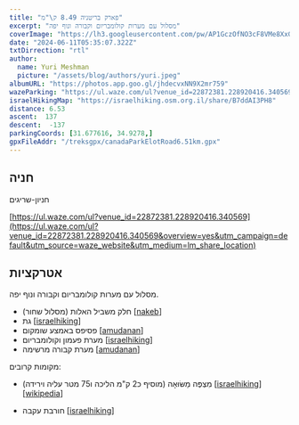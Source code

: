 ```yaml
---
title: "פארק בריטניה 8.49 ק\"מ"
excerpt: "מסלול עם מערות קולומבריום וקבורה ונוף יפה"
coverImage: "https://lh3.googleusercontent.com/pw/AP1GczOfNO3cF8VMe8XxGyaNOjSqac4PGwYvT6J2mXoenhA8TtG9q_5_xtQrD4YXH6lL7m3TACAPwD3GFgipr_GpFgz-cn7umFmrDrdCyLa0ZAPE0XIfwgt9=w1300-h630"
date: "2024-06-11T05:35:07.322Z"
txtDirrection: "rtl"
author:
  name: Yuri Meshman
  picture: "/assets/blog/authors/yuri.jpeg"
albumURL: "https://photos.app.goo.gl/jhdecvxNN9X2mr759"
wazeParking: "https://ul.waze.com/ul?venue_id=22872381.228920416.340569&overview=yes&utm_campaign=default&utm_source=waze_website&utm_medium=lm_share_location"
israelHikingMap: "https://israelhiking.osm.org.il/share/B7ddAI3PH8"
distance: 6.53 
ascent:  137
descent:  -137
parkingCoords: [31.677616, 34.9278,]
gpxFileAddr: "/treksgpx/canadaParkElotRoad6.51km.gpx"
---
```

## חניה
חניון-שריגים

[https://ul.waze.com/ul?venue_id=22872381.228920416.340569](https://ul.waze.com/ul?venue_id=22872381.228920416.340569&overview=yes&utm_campaign=default&utm_source=waze_website&utm_medium=lm_share_location)

## אטרקציות
מסלול עם מערות קולומבריום וקבורה ונוף יפה.
- חלק משביל האלות (מסלול שחור)  \[[nakeb](https://www.nakeb.co.il/hike/472)\]
- גת \[[israelhiking](https://israelhiking.]osm.org.il/poi/OSM/node_4441662091)\]
- פסיפס באמצע שומקום \[[amudanan](https://amudanan.co.il/#!wiki=P42249)\]
- מערת פעמון וקולומבריום \[[israelhiking](https://israelhiking.osm.org.il/poi/OSM/node_7921363785)\]
- מערת קבורה מרשימה \[[amudanan](https://amudanan.co.il/#!wiki=P739052)\]

מקומות קרובים:
- מִצְפֶּה מַשּׂוּאָה (מוסיף כ2 ק"מ הליכה ו75 מטר עליה וירידה)
\[[israelhiking](https://israelhiking.osm.org.il/poi/OSM/node_1005375203)\]
\[[wikipedia](https://he.wikipedia.org/wiki/מצפה_משואה)\]

- חורבת עקבה
\[[israelhiking](https://israelhiking.osm.org.il/poi/OSM/node_1212419575)\]
